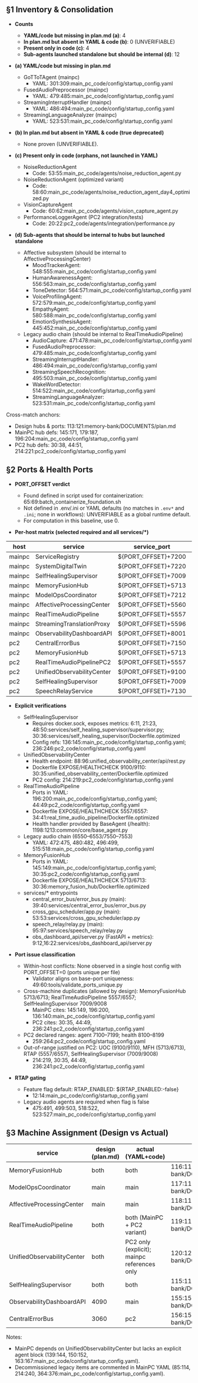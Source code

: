 ## §1 Inventory & Consolidation

- **Counts**
  - **YAML/code but missing in plan.md (a)**: 4
  - **In plan.md but absent in YAML & code (b)**: 0 (UNVERIFIABLE)
  - **Present only in code (c)**: 4
  - **Sub-agents launched standalone but should be internal (d)**: 12

- **(a) YAML/code but missing in plan.md**
  - GoTToTAgent (mainpc)
    - YAML: 301:309:main_pc_code/config/startup_config.yaml
  - FusedAudioPreprocessor (mainpc)
    - YAML: 479:485:main_pc_code/config/startup_config.yaml
  - StreamingInterruptHandler (mainpc)
    - YAML: 486:494:main_pc_code/config/startup_config.yaml
  - StreamingLanguageAnalyzer (mainpc)
    - YAML: 523:531:main_pc_code/config/startup_config.yaml

- **(b) In plan.md but absent in YAML & code (true deprecated)**
  - None proven (UNVERIFIABLE).

- **(c) Present only in code (orphans, not launched in YAML)**
  - NoiseReductionAgent
    - Code: 53:55:main_pc_code/agents/noise_reduction_agent.py
  - NoiseReductionAgent (optimized variant)
    - Code: 58:60:main_pc_code/agents/noise_reduction_agent_day4_optimized.py
  - VisionCaptureAgent
    - Code: 60:62:main_pc_code/agents/vision_capture_agent.py
  - PerformanceLoggerAgent (PC2 integration/tests)
    - Code: 20:22:pc2_code/agents/integration/performance.py

- **(d) Sub-agents that should be internal to hubs but launched standalone**
  - Affective subsystem (should be internal to AffectiveProcessingCenter)
    - MoodTrackerAgent: 548:555:main_pc_code/config/startup_config.yaml
    - HumanAwarenessAgent: 556:563:main_pc_code/config/startup_config.yaml
    - ToneDetector: 564:571:main_pc_code/config/startup_config.yaml
    - VoiceProfilingAgent: 572:579:main_pc_code/config/startup_config.yaml
    - EmpathyAgent: 580:588:main_pc_code/config/startup_config.yaml
    - EmotionSynthesisAgent: 445:452:main_pc_code/config/startup_config.yaml
  - Legacy audio chain (should be internal to RealTimeAudioPipeline)
    - AudioCapture: 471:478:main_pc_code/config/startup_config.yaml
    - FusedAudioPreprocessor: 479:485:main_pc_code/config/startup_config.yaml
    - StreamingInterruptHandler: 486:494:main_pc_code/config/startup_config.yaml
    - StreamingSpeechRecognition: 495:503:main_pc_code/config/startup_config.yaml
    - WakeWordDetector: 514:522:main_pc_code/config/startup_config.yaml
    - StreamingLanguageAnalyzer: 523:531:main_pc_code/config/startup_config.yaml

Cross-match anchors:
- Design hubs & ports: 113:121:memory-bank/DOCUMENTS/plan.md
- MainPC hub defs: 145:171, 179:187, 196:204:main_pc_code/config/startup_config.yaml
- PC2 hub defs: 30:38, 44:51, 214:221:pc2_code/config/startup_config.yaml


## §2 Ports & Health Ports

- **PORT_OFFSET verdict**
  - Found defined in script used for containerization: 65:69:batch_containerize_foundation.sh
  - Not defined in .env/.ini or YAML defaults (no matches in `.env*` and `.ini`; none in workflows): UNVERIFIABLE as a global runtime default.
  - For computation in this baseline, use 0.

- **Per-host matrix (selected required and all services/*)**

| host | service | service_port | health_port | source |
|------|---------|--------------|-------------|--------|
| mainpc | ServiceRegistry | ${PORT_OFFSET}+7200 | ${PORT_OFFSET}+8200 | 62:64:main_pc_code/config/startup_config.yaml |
| mainpc | SystemDigitalTwin | ${PORT_OFFSET}+7220 | ${PORT_OFFSET}+8220 | 71:75:main_pc_code/config/startup_config.yaml |
| mainpc | SelfHealingSupervisor | ${PORT_OFFSET}+7009 | ${PORT_OFFSET}+9008 | 136:140:main_pc_code/config/startup_config.yaml |
| mainpc | MemoryFusionHub | ${PORT_OFFSET}+5713 | ${PORT_OFFSET}+6713 | 145:149:main_pc_code/config/startup_config.yaml |
| mainpc | ModelOpsCoordinator | ${PORT_OFFSET}+7212 | ${PORT_OFFSET}+8212 | 159:163:main_pc_code/config/startup_config.yaml |
| mainpc | AffectiveProcessingCenter | ${PORT_OFFSET}+5560 | ${PORT_OFFSET}+6560 | 179:183:main_pc_code/config/startup_config.yaml |
| mainpc | RealTimeAudioPipeline | ${PORT_OFFSET}+5557 | ${PORT_OFFSET}+6557 | 196:200:main_pc_code/config/startup_config.yaml |
| mainpc | StreamingTranslationProxy | ${PORT_OFFSET}+5596 | ${PORT_OFFSET}+6596 | 597:601:main_pc_code/config/startup_config.yaml |
| mainpc | ObservabilityDashboardAPI | ${PORT_OFFSET}+8001 | ${PORT_OFFSET}+9007 | 605:609:main_pc_code/config/startup_config.yaml |
| pc2 | CentralErrorBus | ${PORT_OFFSET}+7150 | ${PORT_OFFSET}+8150 | 15:20:pc2_code/config/startup_config.yaml |
| pc2 | MemoryFusionHub | ${PORT_OFFSET}+5713 | ${PORT_OFFSET}+6713 | 30:35:pc2_code/config/startup_config.yaml |
| pc2 | RealTimeAudioPipelinePC2 | ${PORT_OFFSET}+5557 | ${PORT_OFFSET}+6557 | 44:49:pc2_code/config/startup_config.yaml |
| pc2 | UnifiedObservabilityCenter | ${PORT_OFFSET}+9100 | ${PORT_OFFSET}+9110 | 214:219:pc2_code/config/startup_config.yaml |
| pc2 | SelfHealingSupervisor | ${PORT_OFFSET}+7009 | ${PORT_OFFSET}+9008 | 236:241:pc2_code/config/startup_config.yaml |
| pc2 | SpeechRelayService | ${PORT_OFFSET}+7130 | ${PORT_OFFSET}+8130 | 246:251:pc2_code/config/startup_config.yaml |

- **Explicit verifications**
  - SelfHealingSupervisor
    - Requires docker.sock, exposes metrics: 6:11, 21:23, 48:50:services/self_healing_supervisor/supervisor.py; 30:36:services/self_healing_supervisor/Dockerfile.optimized
    - Config refs: 136:145:main_pc_code/config/startup_config.yaml; 236:246:pc2_code/config/startup_config.yaml
  - UnifiedObservabilityCenter
    - Health endpoint: 88:96:unified_observability_center/api/rest.py
    - Dockerfile EXPOSE/HEALTHCHECK 9100/9110: 30:35:unified_observability_center/Dockerfile.optimized
    - PC2 config: 214:219:pc2_code/config/startup_config.yaml
  - RealTimeAudioPipeline
    - Ports in YAML: 196:200:main_pc_code/config/startup_config.yaml; 44:49:pc2_code/config/startup_config.yaml
    - Dockerfile EXPOSE/HEALTHCHECK 5557/6557: 34:41:real_time_audio_pipeline/Dockerfile.optimized
    - Health handler provided by BaseAgent (/health): 1198:1213:common/core/base_agent.py
  - Legacy audio chain (6550–6553/7550–7553)
    - YAML: 472:475, 480:482, 496:499, 515:518:main_pc_code/config/startup_config.yaml
  - MemoryFusionHub
    - Ports in YAML: 145:149:main_pc_code/config/startup_config.yaml; 30:35:pc2_code/config/startup_config.yaml
    - Dockerfile EXPOSE/HEALTHCHECK 5713/6713: 30:36:memory_fusion_hub/Dockerfile.optimized
  - services/* entrypoints
    - central_error_bus/error_bus.py (main): 39:40:services/central_error_bus/error_bus.py
    - cross_gpu_scheduler/app.py (main): 53:53:services/cross_gpu_scheduler/app.py
    - speech_relay/relay.py (main): 95:97:services/speech_relay/relay.py
    - obs_dashboard_api/server.py (FastAPI + metrics): 9:12,16:22:services/obs_dashboard_api/server.py

- **Port issue classification**
  - Within-host conflicts: None observed in a single host config with PORT_OFFSET=0 (ports unique per file)
    - Validator aligns on base-port uniqueness: 49:60:tools/validate_ports_unique.py
  - Cross-machine duplicates (allowed by design): MemoryFusionHub 5713/6713; RealTimeAudioPipeline 5557/6557; SelfHealingSupervisor 7009/9008
    - MainPC cites: 145:149, 196:200, 136:140:main_pc_code/config/startup_config.yaml
    - PC2 cites: 30:35, 44:49, 236:241:pc2_code/config/startup_config.yaml
  - PC2 declared ranges: agent 7100–7199; health 8100–8199
    - 259:264:pc2_code/config/startup_config.yaml
  - Out-of-range justified on PC2: UOC (9100/9110), MFH (5713/6713), RTAP (5557/6557), SelfHealingSupervisor (7009/9008)
    - 214:219, 30:35, 44:49, 236:241:pc2_code/config/startup_config.yaml

- **RTAP gating**
  - Feature flag default: RTAP_ENABLED: ${RTAP_ENABLED:-false}
    - 12:14:main_pc_code/config/startup_config.yaml
  - Legacy audio agents are required when flag is false
    - 475:491, 499:503, 518:522, 523:527:main_pc_code/config/startup_config.yaml


## §3 Machine Assignment (Design vs Actual)

| service | design (plan.md) | actual (YAML+code) | plan cite | actual cite |
|---------|-------------------|--------------------|-----------|-------------|
| MemoryFusionHub | both | both | 116:116:memory-bank/DOCUMENTS/plan.md | 147:152:main_pc_code/config/startup_config.yaml; 30:37:pc2_code/config/startup_config.yaml |
| ModelOpsCoordinator | main | main | 117:117:memory-bank/DOCUMENTS/plan.md | 159:167:main_pc_code/config/startup_config.yaml |
| AffectiveProcessingCenter | main | main | 118:118:memory-bank/DOCUMENTS/plan.md | 179:187:main_pc_code/config/startup_config.yaml |
| RealTimeAudioPipeline | both | both (MainPC + PC2 variant) | 119:119:memory-bank/DOCUMENTS/plan.md | 196:204:main_pc_code/config/startup_config.yaml; 44:51:pc2_code/config/startup_config.yaml |
| UnifiedObservabilityCenter | both | PC2 only (explicit); mainpc references only | 120:120:memory-bank/DOCUMENTS/plan.md | 214:221:pc2_code/config/startup_config.yaml; 626:637:main_pc_code/config/startup_config.yaml |
| SelfHealingSupervisor | both | both | 115:115:memory-bank/DOCUMENTS/plan.md | 136:145:main_pc_code/config/startup_config.yaml; 236:246:pc2_code/config/startup_config.yaml |
| ObservabilityDashboardAPI | 4090 | main | 155:155:memory-bank/DOCUMENTS/plan.md | 605:611:main_pc_code/config/startup_config.yaml; 1:25:services/obs_dashboard_api/server.py |
| CentralErrorBus | 3060 | pc2 | 156:156:memory-bank/DOCUMENTS/plan.md | 15:21:pc2_code/config/startup_config.yaml |

Notes:
- MainPC depends on UnifiedObservabilityCenter but lacks an explicit agent block (139:144, 150:152, 163:167:main_pc_code/config/startup_config.yaml).
- Decommissioned legacy items are commented in MainPC YAML (85:114, 214:240, 364:376:main_pc_code/config/startup_config.yaml).